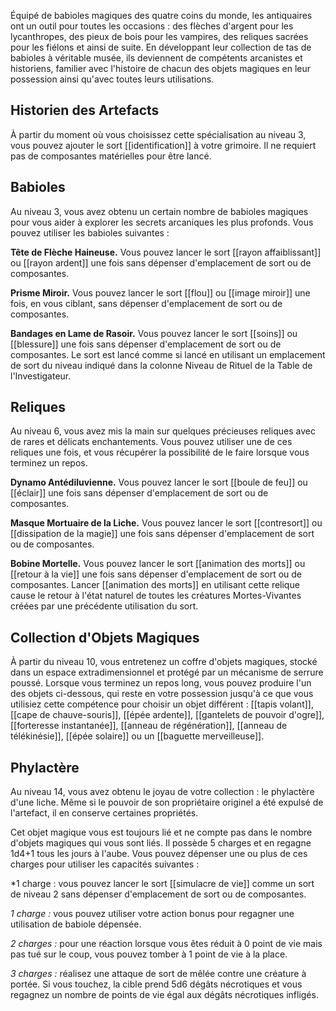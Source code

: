 Équipé de babioles magiques des quatre coins du monde, les antiquaires ont un outil pour toutes les occasions : des flèches d'argent pour les lycanthropes, des pieux de bois pour les vampires, des reliques sacrées pour les fiélons et ainsi de suite.  En développant leur collection de tas de babioles à véritable musée, ils deviennent de compétents arcanistes et historiens, familier avec l'histoire de chacun des objets magiques en leur possession ainsi qu'avec toutes leurs utilisations.

## Historien des Artefacts

À partir du moment où vous choisissez cette spécialisation au niveau 3, vous pouvez ajouter le sort [[identification]] à votre grimoire. Il ne requiert pas de composantes matérielles pour être lancé.

## Babioles

Au niveau 3, vous avez obtenu un certain nombre de babioles magiques pour vous aider à explorer les secrets arcaniques les plus profonds. Vous pouvez utiliser les babioles suivantes : 

**Tête de Flèche Haineuse.** Vous pouvez lancer le sort [[rayon affaiblissant]] ou [[rayon ardent]] une fois sans dépenser d'emplacement de sort ou de composantes.

**Prisme Miroir.** Vous pouvez lancer le sort [[flou]] ou [[image miroir]] une fois, en vous ciblant, sans dépenser d'emplacement de sort ou de composantes.

**Bandages en Lame de Rasoir.** Vous pouvez lancer le sort [[soins]] ou [[blessure]] une fois sans dépenser d'emplacement de sort ou de composantes. Le sort est lancé comme si lancé en utilisant un emplacement de sort du niveau indiqué dans la colonne Niveau de Rituel de la Table de l'Investigateur.

## Reliques
Au niveau 6, vous avez mis la main sur quelques précieuses reliques avec de rares et délicats enchantements. Vous pouvez utiliser une de ces reliques une fois, et vous récupérer la possibilité de le faire lorsque vous terminez un repos.

**Dynamo Antédiluvienne.** Vous pouvez lancer le sort [[boule de feu]] ou [[éclair]] une fois sans dépenser d'emplacement de sort ou de composantes.

**Masque Mortuaire de la Liche.** Vous pouvez lancer le sort [[contresort]] ou [[dissipation de la magie]] une fois sans dépenser d'emplacement de sort ou de composantes.

**Bobine Mortelle.** Vous pouvez lancer le sort [[animation des morts]] ou [[retour à la vie]] une fois sans dépenser d'emplacement de sort ou de composantes. Lancer [[animation des morts]] en utilisant cette relique cause le retour à l'état naturel de toutes les créatures Mortes-Vivantes créées par une précédente utilisation du sort.

## Collection d'Objets Magiques
À partir du niveau 10, vous entretenez un coffre d'objets magiques, stocké dans un espace extradimensionnel et protégé par un mécanisme de serrure poussé. Lorsque vous terminez un repos long, vous pouvez produire l'un des objets ci-dessous, qui reste en votre possession jusqu'à ce que vous utilisiez cette compétence pour choisir un objet différent : 
[[tapis volant]], [[cape de chauve-souris]], [[épée ardente]], [[gantelets de pouvoir d'ogre]], [[forteresse instantanée]], [[anneau de régénération]], [[anneau de télékinésie]], [[épée solaire]] ou un [[baguette merveilleuse]].

## Phylactère
Au niveau 14, vous avez obtenu le joyau de votre collection : le phylactère d'une liche. Même si le pouvoir de son propriétaire originel a été expulsé de l'artefact, il en conserve certaines propriétés.

Cet objet magique vous est toujours lié et ne compte pas dans le nombre d'objets magiques qui vous sont liés. Il possède 5 charges et en regagne 1d4+1 tous les jours à l'aube. Vous pouvez dépenser une ou plus de ces charges pour utiliser les capacités suivantes : 

*1 charge : vous pouvez lancer le sort [[simulacre de vie]] comme un sort de niveau 2 sans dépenser d'emplacement de sort ou de composantes.

*1 charge :* vous pouvez utiliser votre action bonus pour regagner une utilisation de babiole dépensée.

*2 charges :* pour une réaction lorsque vous êtes réduit à 0 point de vie mais pas tué sur le coup, vous pouvez tomber à 1 point de vie à la place.

*3 charges :* réalisez une attaque de sort de mêlée contre une créature à portée. Si vous touchez, la cible prend 5d6 dégâts nécrotiques et vous regagnez un nombre de points de vie égal aux dégâts nécrotiques infligés.
